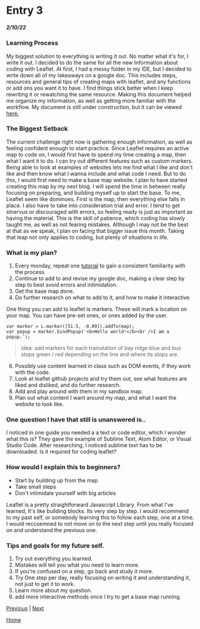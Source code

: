 # Entry 3
##### 2/10/22
### Learning Process
  My biggest solution to everything is writing it out. No matter what it's for, I write it out. I decided to do the same for all the new Information about coding with Leaflet. At first, I had a messy folder in my IDE, but I decided to write down all of my takeaways on a google doc. This includes steps, resources and general tips of creating maps with leaflet, and any functions or add ons you want it to have. I find things stick better when I keep rewriting it or rewatching the same resource. Making this document helped me organize my information, as well as getting more familiar with the workflow. My document is still under construction, but it can be viewed [here.](https://docs.google.com/document/d/18fefLc6nQL6y_yu4SGAUnliXsFcpn5lnHqkHvMBBpSg/edit?usp=sharing)
  ### The Biggest Setback
  The current challenge right now is gathering enough information, as well as feeling confident enough to start practice. Since Leaflet requires an active map to code on, I would first have to spend my time creating a map, then what I want it to do. I can try out different features such as custom markers. Being able to look at examples of websites lets me find what I like and don't like and then know what I wanna include and what code I need. But to do this, I would first need to make a base map website. I plan to have started creating this map by my next blog. I will spend the time in between really focusing on preparing, and building myself up to start the base. To me, Leaflet seem like dominoes. First is the map, then everything else falls in place. I also have to take into consideration trial and error. I tend to get stnervus or discouraged with errors, so feeling ready is just as important as having the material. This is the skill of patience, which coding has slowly taught me, as well as not fearing mistakes. Although I may not be the best at that as we speak, I plan on facing that bigger issue this month. Taking that leap not only applies to coding, but plenty of situations in life.
 ### What is my plan?
 1. Every monday, repeat one [tutorial](https://youtu.be/wVnimcQsuwk) to gain a consistent familiarity with the process.
 2. Continue to add to and revise my google doc, making a clear step by step to best avoid errors and intimidation.
 3. Get the base map done.
 4. Do further research on what to add to it, and how to make it interactive.

One thing you can add to leaflet is markers. These will mark a location on your map. You can have pre-set ones, or ones added by the user.
```
var marker = L.marker([51.5, -0.09]).addTo(map); 
var popup = marker.bindPopup('<b>Hello world!</b><br />I am a popup.'); 
```
  > idea: add markers for each trainstation of bay ridge blue and bus stops green / red depending on the line and where its stops are.
   
 6. Possibly use content learned in class such as DOM events, if they work with the code.
 7. Look at leaflet github projects and try them out, see what features are liked and disliked, and do further research.
 8. Add and play around with them in my sandbox map.
 9. Plan out what content I want around my map, and what I want the website to look like.


### One question I have that still is unanswered is..
 I noticed in one guide you needed a a text or code editor, which I wonder what this is? They gave the example of Sublime Text, Atom Editor, or Visual Studio Code.
After researching, I noticed sublime text has to be downloaded. Is it required for coding leaflet?

### How would I explain this to beginners?
- Start by building up from the map
- Take small steps
- Don't intimidate yourself with big articles

Leaflet is a pretty straightforward Javascript Library. From what I've learned, It's like building blocks. Its very step by step. I would recommend to my past self, or somebody learning this to follow each step, one at a time. I would reccoemned to not move on to the next step until you really focused on and understand the previous one. 

### Tips and goals for my future self.
1. Try out everything you learned.
2. Mistakes will tell you what you need to learn more.
3. If you're confused on a step, go back and study it more.
4. Try One step per day, really focusing on writing it and understanding it, not just to get it to work.
5. Learn more about my question.
6. add more interactive methods once I try to get a base map running.


[Previous](entry02.md) | [Next](entry04.md)

[Home](../README.md)

